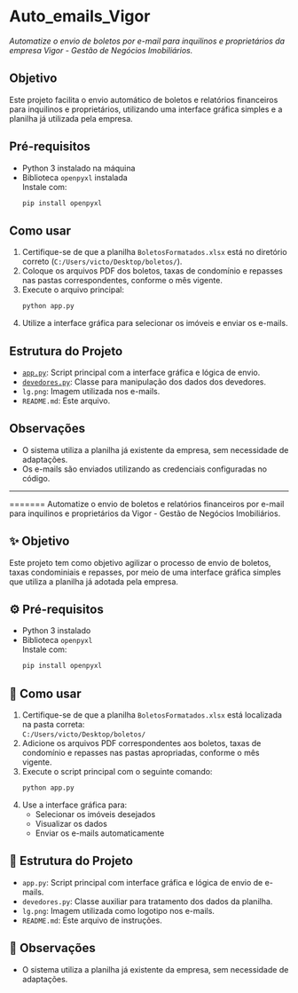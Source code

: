 # Auto_emails_Vigor

_Automatize o envio de boletos por e-mail para inquilinos e proprietários da empresa Vigor - Gestão de Negócios Imobiliários._

## Objetivo

Este projeto facilita o envio automático de boletos e relatórios financeiros para inquilinos e proprietários, utilizando uma interface gráfica simples e a planilha já utilizada pela empresa.

## Pré-requisitos

- Python 3 instalado na máquina
- Biblioteca `openpyxl` instalada  
  Instale com:
  ```sh
  pip install openpyxl
  ```

## Como usar

1. Certifique-se de que a planilha `BoletosFormatados.xlsx` está no diretório correto (`C:/Users/victo/Desktop/boletos/`).
2. Coloque os arquivos PDF dos boletos, taxas de condomínio e repasses nas pastas correspondentes, conforme o mês vigente.
3. Execute o arquivo principal:
   ```sh
   python app.py
   ```
4. Utilize a interface gráfica para selecionar os imóveis e enviar os e-mails.

## Estrutura do Projeto

- [`app.py`](app.py): Script principal com a interface gráfica e lógica de envio.
- [`devedores.py`](devedores.py): Classe para manipulação dos dados dos devedores.
- `lg.png`: Imagem utilizada nos e-mails.
- `README.md`: Este arquivo.

## Observações

- O sistema utiliza a planilha já existente da empresa, sem necessidade de adaptações.
- Os e-mails são enviados utilizando as credenciais configuradas no código.

---
=======
Automatize o envio de boletos e relatórios financeiros por e-mail para inquilinos e proprietários da Vigor - Gestão de Negócios Imobiliários.

## ✨ Objetivo

Este projeto tem como objetivo agilizar o processo de envio de boletos, taxas condominiais e repasses, por meio de uma interface gráfica simples que utiliza a planilha já adotada pela empresa.

## ⚙️ Pré-requisitos

- Python 3 instalado
- Biblioteca `openpyxl`  
  Instale com:
  ```bash
  pip install openpyxl
  ```

## 🚀 Como usar

1. Certifique-se de que a planilha `BoletosFormatados.xlsx` está localizada na pasta correta:  
   `C:/Users/victo/Desktop/boletos/`
2. Adicione os arquivos PDF correspondentes aos boletos, taxas de condomínio e repasses nas pastas apropriadas, conforme o mês vigente.
3. Execute o script principal com o seguinte comando:
   ```bash
   python app.py
   ```
4. Use a interface gráfica para:
   - Selecionar os imóveis desejados
   - Visualizar os dados
   - Enviar os e-mails automaticamente

## 📁 Estrutura do Projeto

- `app.py`: Script principal com interface gráfica e lógica de envio de e-mails.
- `devedores.py`: Classe auxiliar para tratamento dos dados da planilha.
- `lg.png`: Imagem utilizada como logotipo nos e-mails.
- `README.md`: Este arquivo de instruções.

## 📝 Observações

- O sistema utiliza a planilha já existente da empresa, sem necessidade de adaptações.

